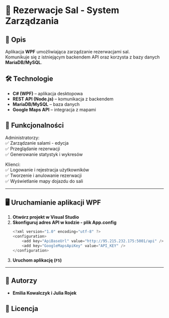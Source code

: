 # 🏢 Rezerwacje Sal - System Zarządzania

## 📌 Opis

Aplikacja **WPF** umożliwiająca zarządzanie rezerwacjami sal.  
Komunikuje się z istniejącym backendem API oraz korzysta z bazy danych **MariaDB/MySQL**.

## 🛠 Technologie

- **C# (WPF)** – aplikacja desktopowa
- **REST API (Node.js)** – komunikacja z backendem
- **MariaDB/MySQL** – baza danych
- **Google Maps API** – integracja z mapami

## 🎯 Funkcjonalności

Administratorzy:  
✅ Zarządzanie salami - edycja  
✅ Przeglądanie rezerwacji  
✅ Generowanie statystyk i wykresów  

Klienci:  
✅ Logowanie i rejestracja użytkowników  
✅ Tworzenie i anulowanie rezerwacji  
✅ Wyświetlanie mapy dojazdu do sali  

---

## 🖥 Uruchamianie aplikacji WPF

1. **Otwórz projekt w Visual Studio**
2. **Skonfiguruj adres API w kodzie - plik App.config**
   ```csharp
   <?xml version="1.0" encoding="utf-8" ?>
   <configuration>
	   <add key="ApiBaseUrl" value="http://95.215.232.175:5001/api" />
	   <add key="GoogleMapsApiKey" value="API_KEY" />
   </configuration>
   ```
3. **Uruchom aplikację (`F5`)**

---

## 📌 Autorzy

- **Emilia Kowalczyk i Julia Rojek**

## 📜 Licencja
